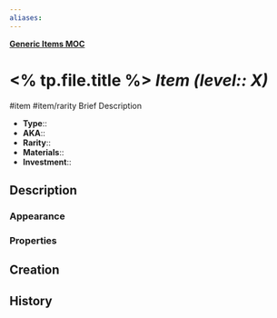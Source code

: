 ```yaml
---
aliases:
---
```

**[Generic Items MOC](../../_MOC/Myrria%20MOC.md#Generic%20Items)**
# <% tp.file.title %> *Item (level:: X)*
#item #item/rarity
Brief Description

- **Type**:: 
- **AKA**:: 
- **Rarity**:: 
- **Materials**:: 
- **Investment**:: 

## Description
### Appearance

### Properties

## Creation

## History
